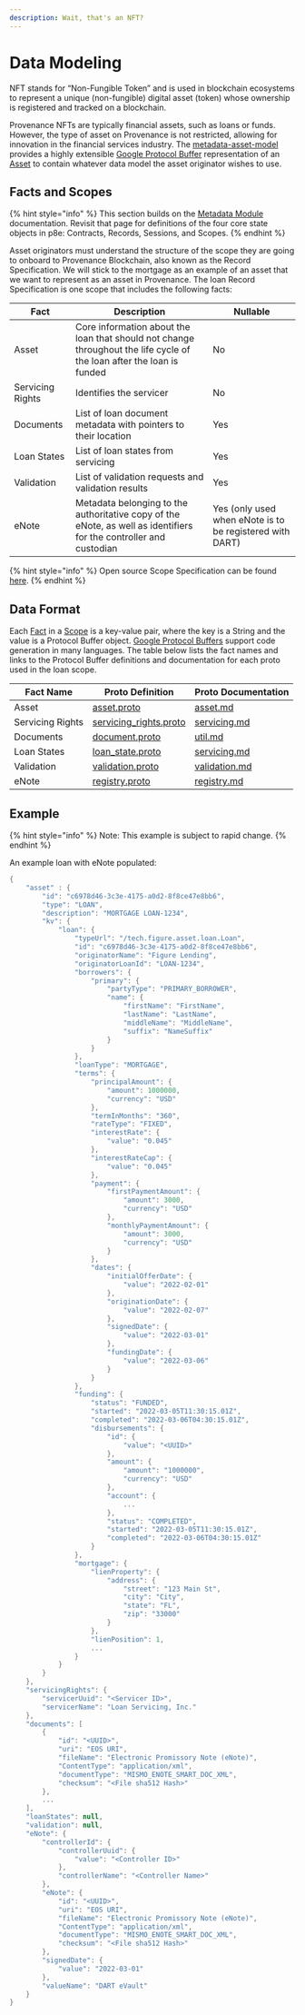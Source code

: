 ```yaml
---
description: Wait, that's an NFT?
---
```


# Data Modeling

NFT stands for “Non-Fungible Token” and is used in blockchain ecosystems to represent a unique (non-fungible) digital asset (token) whose ownership is registered and tracked on a blockchain.

Provenance NFTs are typically financial assets, such as loans or funds. However, the type of asset on Provenance is not restricted, allowing for innovation in the financial services industry. The [metadata-asset-model](https://github.com/provenance-io/metadata-asset-model) provides a highly extensible [Google Protocol Buffer](https://developers.google.com/protocol-buffers) representation of an [Asset](https://github.com/provenance-io/metadata-asset-model/blob/main/docs/asset.md) to contain whatever data model the asset originator wishes to use.

## Facts and Scopes

{% hint style="info" %}
This section builds on the [Metadata Module](https://docs.provenance.io/modules/metadata-module) documentation. Revisit that page for definitions of the four core state objects in p8e: Contracts, Records, Sessions, and Scopes.
{% endhint %}

Asset originators must understand the structure of the scope they are going to onboard to Provenance Blockchain, also known as the Record Specification. We will stick to the mortgage as an example of an asset that we want to represent as an asset in Provenance. The loan Record Specification is one scope that includes the following facts:

| Fact             | Description                                                                                                           | Nullable                                                 |
| ---------------- | --------------------------------------------------------------------------------------------------------------------- | -------------------------------------------------------- |
| Asset            | Core information about the loan that should not change throughout the life cycle of the loan after the loan is funded | No                                                       |
| Servicing Rights | Identifies the servicer                                                                                               | No                                                       |
| Documents        | List of loan document metadata with pointers to their location                                                        | Yes                                                      |
| Loan States      | List of loan states from servicing                                                                                    | Yes                                                      |
| Validation       | List of validation requests and validation results                                                                    | Yes                                                      |
| eNote            | Metadata belonging to the authoritative copy of the eNote, as well as identifiers for the controller and custodian    | Yes (only used when eNote is to be registered with DART) |

{% hint style="info" %}
Open source Scope Specification can be found [here](https://github.com/provenance-io/asset-specifications).
{% endhint %}

## Data Format

Each [Fact](../../../p8e/overview/#facts) in a [Scope](../../../p8e/overview/#scopes) is a key-value pair, where the key is a String and the value is a Protocol Buffer object. [Google Protocol Buffers](https://developers.google.com/protocol-buffers) support code generation in many languages. The table below lists the fact names and links to the Protocol Buffer definitions and documentation for each proto used in the loan scope.

| Fact Name        | Proto Definition                                                                                                                                                    | Proto Documentation                                                                                 |
| ---------------- | ------------------------------------------------------------------------------------------------------------------------------------------------------------------- | --------------------------------------------------------------------------------------------------- |
| Asset            | [asset.proto](https://github.com/provenance-io/metadata-asset-model/blob/main/src/main/proto/tech/figure/asset/v1beta1/asset.proto#L19)                             | [asset.md](https://github.com/provenance-io/metadata-asset-model/blob/main/docs/asset.md)           |
| Servicing Rights | [servicing\_rights.proto](https://github.com/provenance-io/metadata-asset-model/blob/main/src/main/proto/tech/figure/servicing/v1beta1/servicing\_rights.proto#L12) | [servicing.md](https://github.com/provenance-io/metadata-asset-model/blob/main/docs/servicing.md)   |
| Documents        | [document.proto](https://github.com/provenance-io/metadata-asset-model/blob/main/src/main/proto/tech/figure/util/v1beta1/document.proto#L27)                        | [util.md](https://github.com/provenance-io/metadata-asset-model/blob/main/docs/util.md)             |
| Loan States      | [loan\_state.proto](https://github.com/provenance-io/metadata-asset-model/blob/main/src/main/proto/tech/figure/servicing/v1beta1/loan\_state.proto#L23)             | [servicing.md](https://github.com/provenance-io/metadata-asset-model/blob/main/docs/servicing.md)   |
| Validation       | [validation.proto](https://github.com/provenance-io/metadata-asset-model/blob/main/src/main/proto/tech/figure/validation/v1beta1/validation.proto#L13)              | [validation.md](https://github.com/provenance-io/metadata-asset-model/blob/main/docs/validation.md) |
| eNote            | [registry.proto](https://github.com/provenance-io/metadata-asset-model/blob/main/src/main/proto/io/dartinc/registry/v1beta1/registry.proto#L14)                     | [registry.md](https://github.com/provenance-io/metadata-asset-model/blob/main/docs/regis.md)        |

## Example

{% hint style="info" %}
Note: This example is subject to rapid change.
{% endhint %}

An example loan with eNote populated:

```kotlin
{
    "asset" : {
        "id": "c6978d46-3c3e-4175-a0d2-8f8ce47e8bb6",
        "type": "LOAN",
        "description": "MORTGAGE LOAN-1234",
        "kv": {
            "loan": {
                "typeUrl": "/tech.figure.asset.loan.Loan",
                "id": "c6978d46-3c3e-4175-a0d2-8f8ce47e8bb6",
                "originatorName": "Figure Lending",
                "originatorLoanId": "LOAN-1234",
                "borrowers": {
                    "primary": {
                        "partyType": "PRIMARY_BORROWER",
                        "name": {
                            "firstName": "FirstName",
                            "lastName": "LastName",
                            "middleName": "MiddleName",
                            "suffix": "NameSuffix"
                        }
                    }
                },
                "loanType": "MORTGAGE",
                "terms": {
                    "principalAmount": {
                        "amount": 1000000,
                        "currency": "USD"
                    },
                    "termInMonths": "360",
                    "rateType": "FIXED",
                    "interestRate": {
                        "value": "0.045"
                    },
                    "interestRateCap": {
                        "value": "0.045"
                    },
                    "payment": {
                        "firstPaymentAmount": {
                            "amount": 3000,
                            "currency": "USD"
                        },
                        "monthlyPaymentAmount": {
                            "amount": 3000,
                            "currency": "USD"
                        }
                    },
                    "dates": {
                        "initialOfferDate": {
                            "value": "2022-02-01"
                        },
                        "originationDate": {
                            "value": "2022-02-07"
                        },
                        "signedDate": {
                            "value": "2022-03-01"
                        },
                        "fundingDate": {
                            "value": "2022-03-06"
                        }
                    }
                },
                "funding": {
                    "status": "FUNDED",
                    "started": "2022-03-05T11:30:15.01Z",
                    "completed": "2022-03-06T04:30:15.01Z",
                    "disbursements": {
                        "id": {
                            "value": "<UUID>"
                        },
                        "amount": {
                            "amount": "1000000",
                            "currency": "USD"
                        },
                        "account": {
                            ...
                        },
                        "status": "COMPLETED",
                        "started": "2022-03-05T11:30:15.01Z",
                        "completed": "2022-03-06T04:30:15.01Z"
                    }
                },
                "mortgage": {
                    "lienProperty": {
                        "address": {
                            "street": "123 Main St",
                            "city": "City",
                            "state": "FL",
                            "zip": "33000"
                        }
                    },
                    "lienPosition": 1,
                    ...
                }
            }
        }
    },
    "servicingRights": {
        "servicerUuid": "<Servicer ID>",
        "servicerName": "Loan Servicing, Inc."
    },
    "documents": [
        {
            "id": "<UUID>",
            "uri": "EOS URI",
            "fileName": "Electronic Promissory Note (eNote)",
            "ContentType": "application/xml",
            "documentType": "MISMO_ENOTE_SMART_DOC_XML",
            "checksum": "<File sha512 Hash>"
        },
        ...
    ],
    "loanStates": null,
    "validation": null,
    "eNote": {
        "controllerId": {
            "controllerUuid": {
                "value": "<Controller ID>"
            },
            "controllerName": "<Controller Name>"
        },
        "eNote": {
            "id": "<UUID>",
            "uri": "EOS URI",
            "fileName": "Electronic Promissory Note (eNote)",
            "ContentType": "application/xml",
            "documentType": "MISMO_ENOTE_SMART_DOC_XML",
            "checksum": "<File sha512 Hash>"
        },
        "signedDate": {
            "value": "2022-03-01"
        },
        "valueName": "DART eVault"
    }
}

```

